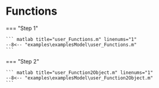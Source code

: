 # Functions

=== "Step 1"

    ``` matlab title="user_Functions.m" linenums="1"
    --8<-- "examples\examplesModel\user_Functions.m"
    ```

=== "Step 2"

    ``` matlab title="user_Function2Object.m" linenums="1"
    --8<-- "examples\examplesModel\user_Function2Object.m"
    ```

